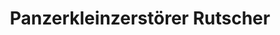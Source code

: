 ---
title: "Panzerkleinzerstörer Rutscher"
price: "TBA" 
desc: "Maketa"
img_path: "/assets/img/DW35007.jpg"
brand: "N/A"
available: false
special_offer: false
new: false
soon: false
cat: "010000"
subcat: "011100"
subsubcat: "N/A"
sifra: "DW35007"
---